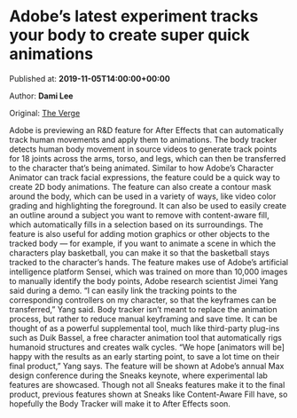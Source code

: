 
# Adobe’s latest experiment tracks your body to create super quick animations

Published at: **2019-11-05T14:00:00+00:00**

Author: **Dami Lee**

Original: [The Verge](https://www.theverge.com/2019/11/5/20938360/adobe-max-after-effects-sneaks-body-tracker-feature-animations)

Adobe is previewing an R&D feature for After Effects that can automatically track human movements and apply them to animations. The body tracker detects human body movement in source videos to generate track points for 18 joints across the arms, torso, and legs, which can then be transferred to the character that’s being animated. Similar to how Adobe’s Character Animator can track facial expressions, the feature could be a quick way to create 2D body animations.
The feature can also create a contour mask around the body, which can be used in a variety of ways, like video color grading and highlighting the foreground. It can also be used to easily create an outline around a subject you want to remove with content-aware fill, which automatically fills in a selection based on its surroundings. The feature is also useful for adding motion graphics or other objects to the tracked body — for example, if you want to animate a scene in which the characters play basketball, you can make it so that the basketball stays tracked to the character’s hands.
The feature makes use of Adobe’s artificial intelligence platform Sensei, which was trained on more than 10,000 images to manually identify the body points, Adobe research scientist Jimei Yang said during a demo. “I can easily link the tracking points to the corresponding controllers on my character, so that the keyframes can be transferred,” Yang said.
Body tracker isn’t meant to replace the animation process, but rather to reduce manual keyframing and save time. It can be thought of as a powerful supplemental tool, much like third-party plug-ins such as Duik Bassel, a free character animation tool that automatically rigs humanoid structures and creates walk cycles. “We hope [animators will be] happy with the results as an early starting point, to save a lot time on their final product,” Yang says.
The feature will be shown at Adobe’s annual Max design conference during the Sneaks keynote, where experimental lab features are showcased. Though not all Sneaks features make it to the final product, previous features shown at Sneaks like Content-Aware Fill have, so hopefully the Body Tracker will make it to After Effects soon.
